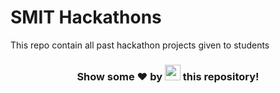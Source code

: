 # SMIT Hackathons

This repo contain all past hackathon projects given to students

<h3 align="center">Show some ❤ by <img src="https://imgur.com/o7ncZFp.jpg" height=25px width=25px> this repository!</h3>
